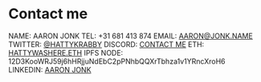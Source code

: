 # Contact me

NAME:        AARON JONK
TEL:         +31 681 413 874
EMAIL:       AARON@JONK.NAME
TWITTER:     [@HATTYKRABBY](https://twitter.com/HattyKrabby)
DISCORD:     [CONTACT ME](https://discord.gg/D8syV5yUAF)
ETH:         [HATTYWASHERE.ETH](https://etherscan.io/address/0x7982985f05a9dabd3f26dc81cb161f440be48ee5)
IPFS NODE:   12D3KooWRJ59j6hHRjjuNdEbC2pPNhbQQXrTbhza1v1YRncXroH6
LINKEDIN:    [AARON JONK](https://www.linkedin.com/in/aaron-jonk-5a3054193/)
